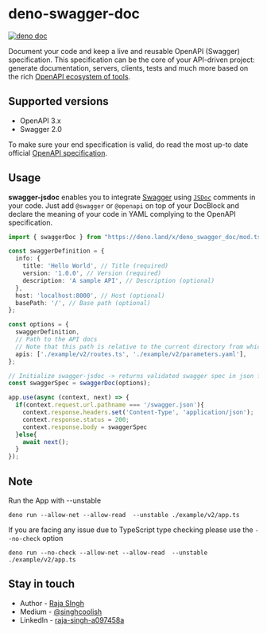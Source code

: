 # deno-swagger-doc

[![deno doc](https://doc.deno.land/badge.svg)](https://doc.deno.land/https/deno.land/x/deno_swagger_doc/mod.ts)

Document your code and keep a live and reusable OpenAPI (Swagger) specification. This specification can be the core of your API-driven project: generate
documentation, servers, clients, tests and much more based on the rich [OpenAPI ecosystem of tools](http://swagger.io/).

## Supported versions

- OpenAPI 3.x
- Swagger 2.0

To make sure your end specification is valid, do read the most up-to date official [OpenAPI specification](https://github.com/OAI/OpenAPI-Specification).

## Usage

**swagger-jsdoc** enables you to integrate [Swagger](http://swagger.io)
using [`JSDoc`](https://jsdoc.app/) comments in your code. Just add `@swagger` or `@openapi` on top of your DocBlock and declare the meaning of your code in YAML complying to the OpenAPI specification.

```ts
import { swaggerDoc } from "https://deno.land/x/deno_swagger_doc/mod.ts";

const swaggerDefinition = {
  info: {
    title: 'Hello World', // Title (required)
    version: '1.0.0', // Version (required)
    description: 'A sample API', // Description (optional)
  },
  host: 'localhost:8000', // Host (optional)
  basePath: '/', // Base path (optional)
};

const options = {
  swaggerDefinition,
  // Path to the API docs
  // Note that this path is relative to the current directory from which Deno is ran, not the application itself.
  apis: ['./example/v2/routes.ts', './example/v2/parameters.yaml'],
};

// Initialize swagger-jsdoc -> returns validated swagger spec in json format
const swaggerSpec = swaggerDoc(options);

app.use(async (context, next) => {
  if(context.request.url.pathname === '/swagger.json'){
    context.response.headers.set('Content-Type', 'application/json');
    context.response.status = 200;
    context.response.body = swaggerSpec
  }else{
    await next();
  }
});
```
## Note

Run the App with --unstable

`deno run --allow-net --allow-read  --unstable ./example/v2/app.ts`

If you are facing any issue due to TypeScript type checking please use the `--no-check` option

`deno run --no-check --allow-net --allow-read  --unstable ./example/v2/app.ts`

## Stay in touch

* Author - [Raja SIngh](https://www.linkedin.com/in/raja-singh-a097458a/)
* Medium - [@singhcoolish](https://medium.com/@singhcoolish)
* LinkedIn - [raja-singh-a097458a](https://www.linkedin.com/in/raja-singh-a097458a/)

